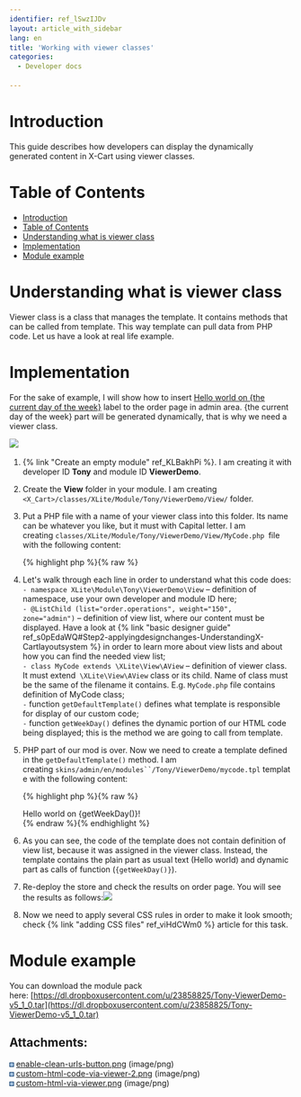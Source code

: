 ```yaml
---
identifier: ref_lSwzIJDv
layout: article_with_sidebar
lang: en
title: 'Working with viewer classes'
categories:
  - Developer docs

---
```



# Introduction

This guide describes how developers can display the dynamically generated content in X-Cart using viewer classes.

# Table of Contents

*   [Introduction](#introduction)
*   [Table of Contents](#table-of-contents)
*   [Understanding what is viewer class](#understanding-what-is-viewer-class)
*   [Implementation](#implementation)
*   [Module example](#module-example)

# Understanding what is viewer class

Viewer class is a class that manages the template. It contains methods that can be called from template. This way template can pull data from PHP code. Let us have a look at real life example.

# Implementation

For the sake of example, I will show how to insert <u>Hello world on {the current day of the week}</u> label to the order page in admin area. {the current day of the week} part will be generated dynamically, that is why we need a viewer class.

![]({{site.baseurl}}/attachments/8224836/8355896.png)

1.  {% link "Create an empty module" ref_KLBakhPi %}. I am creating it with developer ID **Tony** and module ID **ViewerDemo**.
2.  Create the **View** folder in your module. I am creating `<X_Cart>/classes/XLite/Module/Tony/ViewerDemo/View/` folder.
3.  Put a PHP file with a name of your viewer class into this folder. Its name can be whatever you like, but it must with Capital letter. I am creating `classes/XLite/Module/Tony/ViewerDemo/View/MyCode.php `file with the following content: 

    {% highlight php %}{% raw %}
    <?php
    namespace XLite\Module\Tony\ViewerDemo\View;
    /**
     * @ListChild (list="order.operations", weight="150", zone="admin")
     */
    class MyCode extends \XLite\View\AView
    {
    	protected function getDefaultTemplate()
    	{
    		return 'modules/Tony/ViewerDemo/mycode.tpl';
    	}
    	protected function getWeekDay()
    	{
    		return date('l');
    	}
    }
    {% endraw %}{% endhighlight %}
4.  Let's walk through each line in order to understand what this code does:  
    `- namespace XLite\Module\Tony\ViewerDemo\View` – definition of namespace, use your own developer and module ID here;  
    `- @ListChild (list="order.operations", weight="150", zone="admin")` – definition of view list, where our content must be displayed. Have a look at {% link "basic designer guide" ref_s0pEdaWQ#Step2-applyingdesignchanges-UnderstandingX-Cartlayoutsystem %} in order to learn more about view lists and about how you can find the needed view list;  
    `- class MyCode extends \XLite\View\AView` – definition of viewer class. It must extend` \XLite\View\AView` class or its child. Name of class must be the same of the filename it contains. E.g. `MyCode.php` file contains definition of MyCode class;  
    `-` function `getDefaultTemplate()` defines what template is responsible for display of our custom code;  
    `-` function `getWeekDay()` defines the dynamic portion of our HTML code being displayed; this is the method we are going to call from template.
5.  PHP part of our mod is over. Now we need to create a template defined in the `getDefaultTemplate()` method. I am creating `skins/admin/en/modules``/Tony/ViewerDemo/mycode.tpl` template with the following content: 

    {% highlight php %}{% raw %}
    <div class="custom-code">Hello world on {getWeekDay()}!</div>
    {% endraw %}{% endhighlight %}
6.  As you can see, the code of the template does not contain definition of view list, because it was assigned in the viewer class. Instead, the template contains the plain part as usual text (Hello world) and dynamic part as calls of function (`{getWeekDay()}`).
7.  Re-deploy the store and check the results on order page. You will see the results as follows:![]({{site.baseurl}}/attachments/8224836/8355895.png)
8.  Now we need to apply several CSS rules in order to make it look smooth; check {% link "adding CSS files" ref_viHdCWm0 %} article for this task.

# Module example

You can download the module pack here: [https://dl.dropboxusercontent.com/u/23858825/Tony-ViewerDemo-v5_1_0.tar](https://dl.dropboxusercontent.com/u/23858825/Tony-ViewerDemo-v5_1_0.tar)

## Attachments:

![](images/icons/bullet_blue.gif) [enable-clean-urls-button.png]({{site.baseurl}}/attachments/8224836/8355894.png) (image/png)  
![](images/icons/bullet_blue.gif) [custom-html-code-via-viewer-2.png]({{site.baseurl}}/attachments/8224836/8355895.png) (image/png)  
![](images/icons/bullet_blue.gif) [custom-html-via-viewer.png]({{site.baseurl}}/attachments/8224836/8355896.png) (image/png)